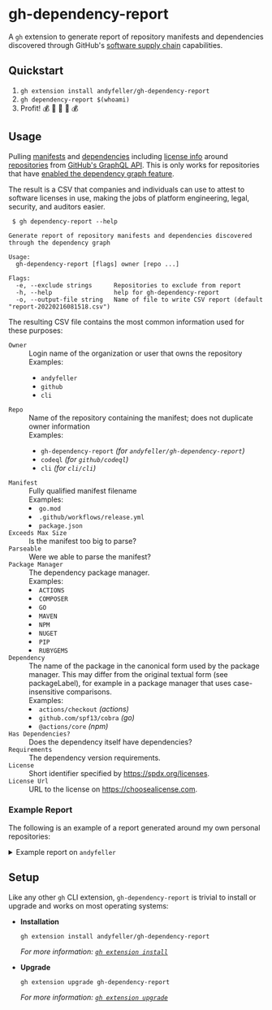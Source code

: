 # gh-dependency-report

A `gh` extension to generate report of repository manifests and dependencies discovered through GitHub's [software supply chain](https://docs.github.com/en/code-security/supply-chain-security) capabilities.

## Quickstart

1. `gh extension install andyfeller/gh-dependency-report`
1. `gh dependency-report $(whoami)`
1. Profit! :moneybag: :money_with_wings: :money_mouth_face: :money_with_wings: :moneybag:

## Usage

Pulling [manifests](https://docs.github.com/en/graphql/reference/objects#dependencygraphmanifest) and [dependencies](https://docs.github.com/en/graphql/reference/objects#dependencygraphdependency) including [license info](https://docs.github.com/en/graphql/reference/objects#license) around [repositories](https://docs.github.com/en/graphql/reference/objects#repository) from [GitHub's GraphQL API](https://docs.github.com/en/graphql/reference/).  This is only works for repositories that have [enabled the dependency graph feature](https://docs.github.com/en/code-security/supply-chain-security/understanding-your-software-supply-chain/about-the-dependency-graph#enabling-the-dependency-graph).

The result is a CSV that companies and individuals can use to attest to software licenses in use, making the jobs of platform engineering, legal, security, and auditors easier.

```shell
 $ gh dependency-report --help

Generate report of repository manifests and dependencies discovered through the dependency graph

Usage:
  gh-dependency-report [flags] owner [repo ...]

Flags:
  -e, --exclude strings      Repositories to exclude from report
  -h, --help                 help for gh-dependency-report
  -o, --output-file string   Name of file to write CSV report (default "report-20220216081518.csv")
```

The resulting CSV file contains the most common information used for these purposes:

<dl>
  <dt><code>Owner</code></dt>
  <dd>Login name of the organization or user that owns the repository</dd>
  <dd>
    Examples:
    <ul>
      <li><code>andyfeller</code></li>
      <li><code>github</code></li>
      <li><code>cli</code></li>
    </ul>
  </dd>

  <dt><code>Repo</code></dt>
  <dd>Name of the repository containing the manifest; does not duplicate owner information</dd>
  <dd>
    Examples:
    <ul>
      <li><code>gh-dependency-report</code> <em>(for <code>andyfeller/gh-dependency-report</code>)</em></li>
      <li><code>codeql</code> <em>(for <code>github/codeql</code>)</em></li>
      <li><code>cli</code> <em>(for <code>cli/cli</code>)</em></li>
    </ul>
  </dd>

  <dt><code>Manifest</code></dt>
  <dd>Fully qualified manifest filename</dd>
  <dd>
    Examples:
      <li><code>go.mod</code></li>
      <li><code>.github/workflows/release.yml</code></li>
      <li><code>package.json</code></li>
  </dd>

  <dt><code>Exceeds Max Size</code></dt>
  <dd>Is the manifest too big to parse?</dd>

  <dt><code>Parseable</code></dt>
  <dd>Were we able to parse the manifest?</dd>

  <dt><code>Package Manager</code></dt>
  <dd>The dependency package manager.</dd>
  <dd>
    Examples:
      <li><code>ACTIONS</code></li>
      <li><code>COMPOSER</code></li>
      <li><code>GO</code></li>
      <li><code>MAVEN</code></li>
      <li><code>NPM</code></li>
      <li><code>NUGET</code></li>
      <li><code>PIP</code></li>
      <li><code>RUBYGEMS</code></li>
  </dd>

  <dt><code>Dependency</code></dt>
  <dd>
    The name of the package in the canonical form used by the package manager.  This may differ from the original textual form (see packageLabel), for example in a package manager that uses case-insensitive comparisons.
  </dd>
  <dd>
    Examples:
      <li><code>actions/checkout</code> <em>(actions)</em></li>
      <li><code>github.com/spf13/cobra</code> <em>(go)</em></li>
      <li><code>@actions/core</code> <em>(npm)</em></li>
  </dd>

  <dt><code>Has Dependencies?</code></dt>
  <dd>Does the dependency itself have dependencies?</dd>

  <dt><code>Requirements</code></dt>
  <dd>The dependency version requirements.</dd>

  <dt><code>License</code></dt>
  <dd>Short identifier specified by <a href="https://spdx.org/licenses">https://spdx.org/licenses</a>.</dd>

  <dt><code>License Url</code></dt>
  <dd>URL to the license on <a href="https://choosealicense.com">https://choosealicense.com</a>.</dd>
</dl>

### Example Report

The following is an example of a report generated around my own personal repositories:

<details>
  <summary>Example report on <code>andyfeller</code></summary>

  ```
  Owner,Repo,Manifest,Exceeds Max Size,Parseable,Package Manager,Dependency,Has Dependencies?,Requirements,License,License Url
  andyfeller,gh-dependency-report,go.mod,false,true,GO,github.com/cli/go-gh,true,= 0.0.2-0.20211206104242-8180ab76d996,MIT,http://choosealicense.com/licenses/mit/
  andyfeller,gh-dependency-report,go.mod,false,true,GO,github.com/cli/safeexec,false,= 1.0.0,,
  andyfeller,gh-dependency-report,go.mod,false,true,GO,github.com/cli/shurcooL-graphql,true,= 0.0.1,MIT,http://choosealicense.com/licenses/mit/
  andyfeller,gh-dependency-report,go.mod,false,true,GO,github.com/henvic/httpretty,false,= 0.0.6,MIT,http://choosealicense.com/licenses/mit/
  andyfeller,gh-dependency-report,go.mod,false,true,GO,github.com/inconshreveable/mousetrap,false,= 1.0.0,,
  andyfeller,gh-dependency-report,go.mod,false,true,GO,github.com/spf13/cobra,true,= 1.3.0,Apache-2.0,http://choosealicense.com/licenses/apache-2.0/
  andyfeller,gh-dependency-report,go.mod,false,true,GO,github.com/spf13/pflag,false,= 1.0.5,,
  andyfeller,gh-dependency-report,go.mod,false,true,GO,go.uber.org/atomic,true,= 1.9.0,MIT,http://choosealicense.com/licenses/mit/
  andyfeller,gh-dependency-report,go.mod,false,true,GO,go.uber.org/multierr,true,= 1.7.0,MIT,http://choosealicense.com/licenses/mit/
  andyfeller,gh-dependency-report,go.mod,false,true,GO,go.uber.org/zap,true,= 1.20.0,MIT,http://choosealicense.com/licenses/mit/
  andyfeller,gh-dependency-report,go.mod,false,true,GO,golang.org/x/net,false,= 0.0.0-20211112202133-69e39bad7dc2,,
  andyfeller,gh-dependency-report,go.mod,false,true,GO,gopkg.in/yaml.v3,true,= 3.0.0-20210107192922-496545a6307b,,
  andyfeller,gh-dependency-report,go.sum,false,true,GO,github.com/benbjohnson/clock,false,= v1.1.0,MIT,http://choosealicense.com/licenses/mit/
  andyfeller,gh-dependency-report,go.sum,false,true,GO,github.com/cli/go-gh,true,= v0.0.2-0.20211206104242-8180ab76d996,MIT,http://choosealicense.com/licenses/mit/
  andyfeller,gh-dependency-report,go.sum,false,true,GO,github.com/cli/safeexec,false,= v1.0.0,,
  andyfeller,gh-dependency-report,go.sum,false,true,GO,github.com/cli/shurcooL-graphql,true,= v0.0.1,MIT,http://choosealicense.com/licenses/mit/
  andyfeller,gh-dependency-report,go.sum,false,true,GO,github.com/davecgh/go-spew,false,= v1.1.1,,
  andyfeller,gh-dependency-report,go.sum,false,true,GO,github.com/henvic/httpretty,false,= v0.0.6,MIT,http://choosealicense.com/licenses/mit/
  andyfeller,gh-dependency-report,go.sum,false,true,GO,github.com/inconshreveable/mousetrap,false,= v1.0.0,,
  andyfeller,gh-dependency-report,go.sum,false,true,GO,github.com/kr/pretty,true,= v0.2.0,MIT,http://choosealicense.com/licenses/mit/
  andyfeller,gh-dependency-report,go.sum,false,true,GO,github.com/kr/text,true,= v0.1.0,MIT,http://choosealicense.com/licenses/mit/
  andyfeller,gh-dependency-report,go.sum,false,true,GO,github.com/MakeNowJust/heredoc,false,= v1.0.0,MIT,http://choosealicense.com/licenses/mit/
  andyfeller,gh-dependency-report,go.sum,false,true,GO,github.com/pkg/errors,false,= v0.8.1,BSD-2-Clause,http://choosealicense.com/licenses/bsd-2-clause/
  andyfeller,gh-dependency-report,go.sum,false,true,GO,github.com/pmezard/go-difflib,false,= v1.0.0,NOASSERTION,http://choosealicense.com/licenses/other/
  andyfeller,gh-dependency-report,go.sum,false,true,GO,github.com/spf13/cobra,true,= v1.3.0,Apache-2.0,http://choosealicense.com/licenses/apache-2.0/
  andyfeller,gh-dependency-report,go.sum,false,true,GO,github.com/spf13/pflag,false,= v1.0.5,,
  andyfeller,gh-dependency-report,go.sum,false,true,GO,github.com/stretchr/testify,true,= v1.7.0,MIT,http://choosealicense.com/licenses/mit/
  andyfeller,gh-dependency-report,go.sum,false,true,GO,go.uber.org/atomic,true,= v1.9.0,MIT,http://choosealicense.com/licenses/mit/
  andyfeller,gh-dependency-report,go.sum,false,true,GO,go.uber.org/goleak,true,= v1.1.11,MIT,http://choosealicense.com/licenses/mit/
  andyfeller,gh-dependency-report,go.sum,false,true,GO,go.uber.org/multierr,true,= v1.7.0,MIT,http://choosealicense.com/licenses/mit/
  andyfeller,gh-dependency-report,go.sum,false,true,GO,go.uber.org/zap,true,= v1.20.0,MIT,http://choosealicense.com/licenses/mit/
  andyfeller,gh-dependency-report,go.sum,false,true,GO,golang.org/x/net,false,= v0.0.0-20211112202133-69e39bad7dc2,,
  andyfeller,gh-dependency-report,go.sum,false,true,GO,gopkg.in/check.v1,true,= v1.0.0-20190902080502-41f04d3bba15,,
  andyfeller,gh-dependency-report,go.sum,false,true,GO,gopkg.in/yaml.v2,true,= v2.4.0,,
  andyfeller,gh-dependency-report,go.sum,false,true,GO,gopkg.in/yaml.v3,true,= v3.0.0-20210107192922-496545a6307b,,
  andyfeller,gh-dependency-report,.github/workflows/release.yml,false,true,ACTIONS,actions/checkout,false,= 2,MIT,http://choosealicense.com/licenses/mit/
  andyfeller,gh-dependency-report,.github/workflows/release.yml,false,true,ACTIONS,cli/gh-extension-precompile,false,= 1,MIT,http://choosealicense.com/licenses/mit/
  andyfeller,gh-dependency-report,.github/workflows/release.yml,false,true,ACTIONS,actions/checkout,false,= 2,MIT,http://choosealicense.com/licenses/mit/
  andyfeller,gh-dependency-report,.github/workflows/release.yml,false,true,ACTIONS,cli/gh-extension-precompile,false,= 1,MIT,http://choosealicense.com/licenses/mit/
  ```
</details>


## Setup

Like any other `gh` CLI extension, `gh-dependency-report` is trivial to install or upgrade and works on most operating systems:

- **Installation**

  ```shell
  gh extension install andyfeller/gh-dependency-report
  ```
  
  _For more information: [`gh extension install`](https://cli.github.com/manual/gh_extension_install)_

- **Upgrade**

  ```shell
  gh extension upgrade gh-dependency-report
  ```

  _For more information: [`gh extension upgrade`](https://cli.github.com/manual/gh_extension_upgrade)_